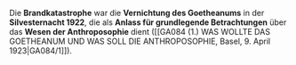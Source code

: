 
Die **Brandkatastrophe** war die **Vernichtung des Goetheanums** in der **Silvesternacht 1922**, die als **Anlass für grundlegende Betrachtungen** über das **Wesen der Anthroposophie** dient ([[GA084 (1.) WAS WOLLTE DAS GOETHEANUM UND WAS SOLL DIE ANTHROPOSOPHIE, Basel, 9. April 1923|GA084/1]]).
